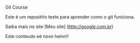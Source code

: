 Git Course

Este é um repositŕio teste para aprender como o git funiciona.


Saiba mais no site [Meu site] (http://google.com.br) 

Este conteudo eé novo heinn!!
